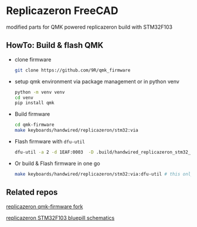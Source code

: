 # Replicazeron FreeCAD

modified parts for QMK powered replicazeron build with STM32F103

## HowTo: Build & flash QMK

 - clone firmware
   ```bash
   git clone https://github.com/9R/qmk_firmware
   ```
 - setup qmk environment via package management or in python venv
   ```bash
   python -m venv venv
   cd venv
   pip install qmk
   ```
 - Build firmware
   ```bash
   cd qmk-firmware
   make keyboards/handwired/replicazeron/stm32:via
   ```
 - Flash firmware with ```dfu-util```
   ```bash
   dfu-util -a 2 -d 1EAF:0003  -D .build/handwired_replicazeron_stm32_via.bin
   ```
 - Or  build & Flash firmware in one go
   ```bash
   make keyboards/handwired/replicazeron/stm32:via:dfu-util # this only works after qmk is running on the stm32
   ```
 


## Related repos

[replicazeron qmk-firmware fork](https://github.com/9R/qmk_firmware)

[replicazeron STM32F103 bluepill schematics](https://github.com/9R/replicazeron_schematics)
